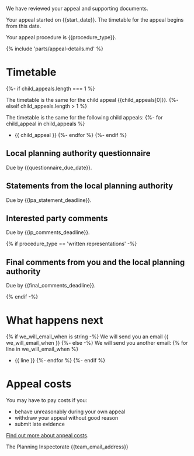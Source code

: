 We have reviewed your appeal and supporting documents.

Your appeal started on {{start_date}}. The timetable for the appeal begins from this date.

Your appeal procedure is {{procedure_type}}.

{% include 'parts/appeal-details.md' %}

# Timetable

{%- if child_appeals.length === 1 %}

The timetable is the same for the child appeal {{child_appeals[0]}}.
{%- elseif child_appeals.length > 1 %}

The timetable is the same for the following child appeals:
{%- for child_appeal in child_appeals %}
- {{ child_appeal }}
{%- endfor %}
{%- endif %}

## Local planning authority questionnaire

Due by {{questionnaire_due_date}}.

## Statements from the local planning authority

Due by {{lpa_statement_deadline}}.

## Interested party comments

Due by {{ip_comments_deadline}}.

{% if procedure_type == 'written representations' -%}
## Final comments from you and the local planning authority

Due by {{final_comments_deadline}}.

{% endif -%}

# What happens next

{% if we_will_email_when is string -%}
We will send you an email {{ we_will_email_when }}
{%- else -%}
We will send you another email:
{% for line in we_will_email_when %}
- {{ line }}
{%- endfor %}
{%- endif %}

# Appeal costs

You may have to pay costs if you:

- behave unreasonably during your own appeal
- withdraw your appeal without good reason
- submit late evidence

[Find out more about appeal costs](https://www.gov.uk/claim-planning-appeal-costs).

The Planning Inspectorate
{{team_email_address}}
